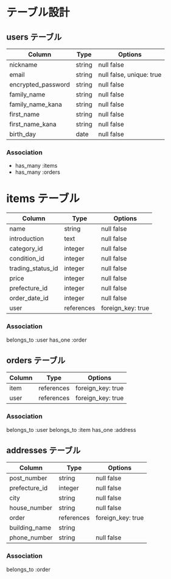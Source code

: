 # テーブル設計

## users テーブル

| Column            | Type   | Options     |
| --------          | ------ | ----------- |
| nickname          | string | null false |
| email             | string | null false, unique: true |
| encrypted_password  | string | null false |
| family_name       | string | null false |
| family_name_kana  | string | null false |
| first_name        | string | null false |
| first_name_kana   | string | null false |
| birth_day         | date   | null false |

### Association
- has_many :items
- has_many :orders

# items テーブル

| Column            | Type   | Options     |
| ------       | ---------- | ------------------------------ |
| name         | string     | null false |
| introduction | text       | null false |
| category_id     | integer    | null false |
| condition_id    | integer    | null false |
| trading_status_id | integer    | null false |
| price        | integer    | null false |
| prefecture_id   | integer | null false |
| order_date_id   | integer    | null false |
| user         | references | foreign_key: true |


### Association
belongs_to :user
has_one :order



## orders テーブル

| Column            | Type   | Options     |
| ------       | ---------- | ------------------------------ |
| item         | references | foreign_key: true |
| user         | references | foreign_key: true |

### Association
belongs_to :user
belongs_to :item
has_one :address

## addresses テーブル
| Column            | Type   | Options     |
| ------       | ---------- | ------------------------------ |
| post_number  | string      | null false   |
| prefecture_id  | integer  | null false   |
| city          | string     | null false   |
| house_number | string    | null false   |
| order          | references | foreign_key: true |
| building_name | string     |
| phone_number  | string     | null false   |

### Association
belongs_to :order
